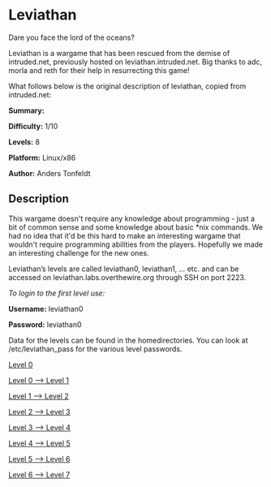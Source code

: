 
# Leviathan
Dare you face the lord of the oceans?

Leviathan is a wargame that has been rescued from the demise of intruded.net, previously hosted on leviathan.intruded.net. Big thanks to adc, morla and reth for their help in resurrecting this game!

What follows below is the original description of leviathan, copied from intruded.net:

**Summary:**

**Difficulty:**     1/10

**Levels:**       8

**Platform:**   Linux/x86

**Author:**   Anders Tonfeldt


## Description

This wargame doesn't require any knowledge about programming - just a bit of common
sense and some knowledge about basic *nix commands. We had no idea that it'd be this
hard to make an interesting wargame that wouldn't require programming abilities from 
the players. Hopefully we made an interesting challenge for the new ones.

Leviathan’s levels are called leviathan0, leviathan1, … etc. and can be accessed on leviathan.labs.overthewire.org through SSH on port 2223.

*To login to the first level use:*

**Username:** leviathan0

**Password:** leviathan0

Data for the levels can be found in the homedirectories. You can look at /etc/leviathan_pass for the various level passwords.

[Level 0](/ctf-writeups/Wargames/Leviathan/Level0)

[Level 0 --> Level 1](/ctf-writeups/Wargames/Leviathan/Level0_Level1)

[Level 1 --> Level 2](/ctf-writeups/Wargames/Leviathan/Level1_Level2)

[Level 2 --> Level 3](/ctf-writeups/Wargames/Leviathan/Level2_Level3)

[Level 3 --> Level 4](/ctf-writeups/Wargames/Leviathan/Level3_Level4)

[Level 4 --> Level 5](/ctf-writeups/Wargames/Leviathan/Level4_Level5)

[Level 5 --> Level 6](/ctf-writeups/Wargames/Leviathan/Level5_Level6)

[Level 6 --> Level 7](/ctf-writeups/Wargames/Leviathan/Level6_Level7)
